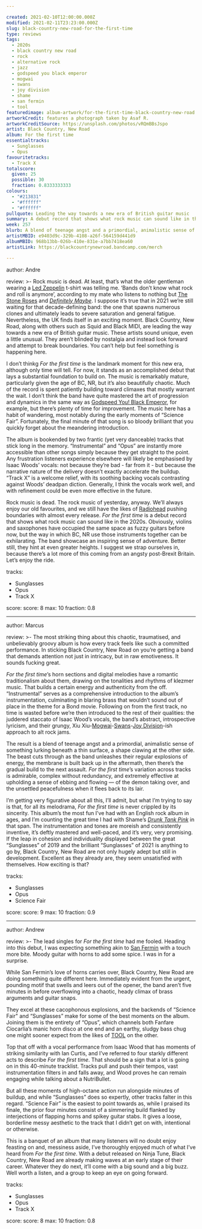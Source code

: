 ```yaml
---

created: 2021-02-10T12:00:00.000Z
modified: 2021-02-11T23:23:00.000Z
slug: black-country-new-road-for-the-first-time
type: reviews
tags:
  - 2020s
  - black country new road
  - rock
  - alternative rock
  - jazz
  - godspeed you black emperor
  - mogwai
  - swans
  - joy division
  - shame
  - san fermin
  - tool
featuredimage: album-artwork/for-the-first-time-black-country-new-road.jpg
artworkCredit: features a photograph taken by Asaf R.
artworkCreditSource: https://unsplash.com/photos/vRQmBBsJspo
artist: Black Country, New Road
album: For the first time
essentialtracks:
  - Sunglasses
  - Opus
favouritetracks:
  - Track X
totalscore:
  given: 25
  possible: 30
  fraction: 0.8333333333
colours:
  - "#213831"
  - "#ffffff"
  - "#ffffff"
pullquote: Leading the way towards a new era of British guitar music
summary: A debut record that shows what rock music can sound like in the 2020s. Obviously, violins and saxophones have occupied the same space as fuzzy guitars before now, but the way in which BC, NR use those instruments together can be exhilarating.
week: 257
blurb: A blend of teenage angst and a primordial, animalistic sense of something lurking beneath a thin surface, a beastly shape clawing at the other side.
artistMBID: e9403d9c-329b-4108-a26f-564159d441d9
albumMBID: 968b13bb-026b-410e-831e-a7bb7418ea60
artistLink: https://blackcountrynewroad.bandcamp.com/merch

---
```


author: Andre

review: >-
  Rock music is dead. At least, that’s what the older gentleman wearing a [Led Zeppelin](/reviews/led-zeppelin-led-zeppelin/) t-shirt was telling me. ‘Bands don’t know what rock and roll is anymore’, according to my mate who listens to nothing but [The Stone Roses](/reviews/the-stone-roses-the-stone-roses/) and [*Definitely Maybe*](/reviews/oasis-definitely-maybe/). I suppose it’s true that in 2021 we’re still waiting for that decade-defining band: the one that spawns numerous clones and ultimately leads to severe saturation and general fatigue. Nevertheless, the UK finds itself in an exciting moment. Black Country, New Road, along with others such as Squid and Black MIDI, are leading the way towards a new era of British guitar music. These artists sound unique, even a little unusual. They aren’t blinded by nostalgia and instead look forward and attempt to break boundaries. You can’t help but feel something is happening here.

  I don’t thinkg _For the first time_ is the landmark moment for this new era, although only time will tell. For now, it stands as an accomplished debut that lays a substantial foundation to build on. The music is remarkably mature, particularly given the age of BC, NR, but it’s also beautifully chaotic. Much of the record is spent patiently building toward climaxes that mostly warrant the wait. I don’t think the band have quite mastered the art of progression and dynamics in the same way as [Godspeed You! Black Emperor](/reviews/godspeed-you-black-emperor-f-sharp-a-sharp-infinity/), for example, but there’s plenty of time for improvement. The music here has a habit of wandering, most notably during the early moments of “Science Fair”. Fortunately, the final minute of that song is so bloody brilliant that you quickly forget about the meandering introduction.

  The album is bookended by two frantic (yet very danceable) tracks that stick long in the memory. “Instrumental” and “Opus” are instantly more accessible than other songs simply because they get straight to the point. Any frustration listeners experience elsewhere will likely be emphasised by Isaac Woods’ vocals: not because they’re bad - far from it - but because the narrative nature of the delivery doesn’t exactly accelerate the buildup. “Track X” is a welcome relief, with its soothing backing vocals contrasting against Woods’ deadpan diction. Generally, I think the vocals work well, and with refinement could be even more effective in the future.

  Rock music is dead. The rock music of yesterday, anyway. We’ll always enjoy our old favourites, and we still have the likes of [Radiohead](/reviews/radiohead-ok-computer/) pushing boundaries with almost every release. _For the first time_ is a debut record that shows what rock music can sound like in the 2020s. Obviously, violins and saxophones have occupied the same space as fuzzy guitars before now, but the way in which BC, NR use those instruments together can be exhilarating. The band showcase an inspiring sense of adventure. Better still, they hint at even greater heights. I suggest we strap ourselves in, because there’s a lot more of this coming from an angsty post-Brexit Britain. Let’s enjoy the ride.

tracks:
  - Sunglasses
  - Opus
  - Track X

score:
  score: 8
  max: 10
  fraction: 0.8

---

author: Marcus

review: >-
  The most striking thing about this chaotic, traumatised, and unbelievably groovy album is how every track feels like such a committed performance. In sticking Black Country, New Road on you’re getting a band that demands attention not just in intricacy, but in raw emotiveness. It sounds fucking great.

  _For the first time_’s horn sections and digital melodies have a romantic traditionalism about them, drawing on the tonalities and rhythms of klezmer music. That builds a certain energy and authenticity from the off. “Instrumental” serves as a comprehensive introduction to the album’s instrumentation, culminating in blaring brass that wouldn’t sound out of place in the theme for a Bond movie. Following on from the first track, no time is wasted before we’re then introduced to the rest of their qualities: the juddered staccato of Isaac Wood’s vocals, the band’s abstract, introspective lyricism, and their grungy, Xiu Xiu-[Mogwai](/reviews/mogwai-every-countrys-sun/)-[Swans](/reviews/swans-the-glowing-man/)-[Joy Division](/reviews/joy-division-unknown-pleasures/)-ish approach to alt rock jams.

  The result is a blend of teenage angst and a primordial, animalistic sense of something lurking beneath a thin surface, a shape clawing at the other side. The beast cuts through as the band unleashes their regular explosions of energy, the membrane is built back up in the aftermath, then there’s the gradual build to the next assault. _For the first time_’s variation across tracks is admirable, complex without redundancy, and extremely effective at upholding a sense of ebbing and flowing — of the demon taking over, and the unsettled peacefulness when it flees back to its lair.

  I’m getting very figurative about all this, I’ll admit, but what I’m trying to say is that, for all its melodrama, _For the first time_ is never crippled by its sincerity. This album’s the most fun I’ve had with an English rock album in ages, and I’m counting the great time I had with Shame’s [*Drunk Tank Pink*](/listening-parties/shame-drunk-tank-pink/) in that span. The instrumentation and tones are moreish and consistently inventive, it’s deftly mastered and well-paced, and it’s very, very promising. If the leap in cohesion and individuality displayed between the great “Sunglasses” of 2019 and the brilliant “Sunglasses” of 2021 is anything to go by, Black Country, New Road are not only hugely adept but still in development. Excellent as they already are, they seem unsatisfied with themselves. How exciting is that?

tracks:
  - Sunglasses
  - Opus
  - Science Fair

score:
  score: 9
  max: 10
  fraction: 0.9

---

author: Andrew

review: >-
  The lead singles for _For the first time_ had me fooled. Heading into this debut, I was expecting something akin to [San Fermin](/reviews/san-fermin-jackrabbit/) with a touch more bite. Moody guitar with horns to add some spice. I was in for a surprise.

  While San Fermin’s love of horns carries over, Black Country, New Road are doing something quite different here. Immediately evident from the urgent, pounding motif that swells and leers out of the opener, the band aren’t five minutes in before overflowing into a chaotic, heady climax of brass arguments and guitar snaps.

  They excel at these cacophonous explosions, and the backends of “Science Fair" and “Sunglasses” make for some of the best moments on the album. Joining them is the entirety of “Opus”, which channels both Fanfare Ciocarlia’s manic horn disco at one end and an earthy, sludgy bass chug one might sooner expect from the likes of [TOOL](/reviews/tool-fear-inoculum/) on the other.

  Top that off with a vocal performance from Isaac Wood that has moments of striking similarity with Ian Curtis, and I’ve referred to four starkly different acts to describe _For the first time_. That should be a sign that a lot is going on in this 40-minute tracklist. Tracks pull and push their tempos, vast instrumentation filters in and falls away, and Wood proves he can remain engaging while talking about a NutriBullet.

  But all these moments of high-octane action run alongside minutes of buildup, and while “Sunglasses” does so expertly, other tracks falter in this regard. “Science Fair” is the easiest to point towards as, while I praised its finale, the prior four minutes consist of a simmering build flanked by interjections of flapping horns and spikey guitar stabs. It gives a loose, borderline messy aesthetic to the track that I didn’t get on with, intentional or otherwise.

  This is a banquet of an album that many listeners will no doubt enjoy feasting on and, messiness aside, I’ve thoroughly enjoyed much of what I’ve heard from _For the first time_. With a debut released on Ninja Tune, Black Country, New Road are already making waves at an early stage of their career. Whatever they do next, it’ll come with a big sound and a big buzz. Well worth a listen, and a group to keep an eye on going forward.

tracks:
  - Sunglasses
  - Opus
  - Track X

score:
  score: 8
  max: 10
  fraction: 0.8
